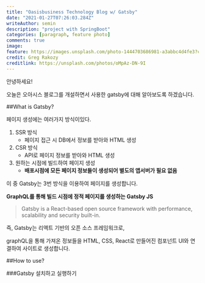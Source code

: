 ```yaml
---
title: "Oasisbusiness Technology Blog w/ Gatsby"
date: "2021-01-27T07:26:03.284Z"
writeAuthor: semin
description: "project with SpringBoot"
categories: [paragraph, feature photo]
comments: true
image:
feature: https://images.unsplash.com/photo-1444703686981-a3abbc4d4fe3?crop=entropy&dpr=2&fit=crop&fm=jpg&h=475&ixjsv=2.1.0&ixlib=rb-0.3.5&q=50&w=1250
credit: Greg Rakozy
creditlink: https://unsplash.com/photos/oMpAz-DN-9I
---
```

안녕하세요!

오늘은 오아시스 블로그를 개설하면서 사용한 gatsby에 대해 알아보도록 하겠습니다.

##What is Gatsby?

페이지 생성에는 여러가지 방식이있다.
1. SSR 방식
    - 페이지 접근 시 DB에서 정보를 받아와 HTML 생성
2. CSR 방식
    - API로 페이지 정보를 받아와 HTML 생성
3. 원하는 시점에 빌드하여 페이지 생성
    - **배포시점에 모든 페이지 정보들이 생성되어 별도의 앱서버가 필요 없음**
    
이 중 Gatsby는 3번 방식을 이용하여 페이지를 생성합니다.
    

**GraphQL를 통해 빌드 시점에 정적 페이지를 생성하는 Gatsby JS**

>Gatsby is a React-based open source framework with performance, scalability and security built-in.

즉, Gatsby는 리액트 기반의 오픈 소스 프레임워크로,

graphQL을 통해 가져온 정보들을 HTML, CSS, React로 만들어진 컴포넌트 UI와 연결하여 사이트로 생성합니다.


##How to use?

###Gatsby 설치하고 실행하기

